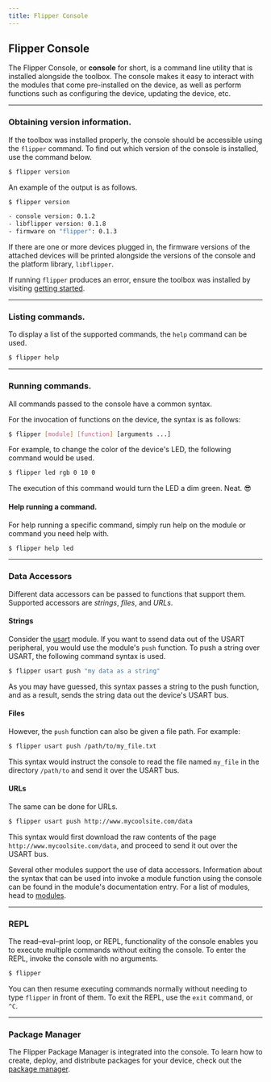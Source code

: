 ```yaml
---
title: Flipper Console
---
```


## Flipper Console

The Flipper Console, or **console** for short, is a command line utility that is
installed alongside the toolbox. The console makes it easy to interact with the
modules that come pre-installed on the device, as well as perform functions such
as configuring the device, updating the device, etc.

---

### Obtaining version information.

If the toolbox was installed properly, the console should be accessible using
the `flipper` command. To find out which version of the console is installed,
use the command below.

```bash
$ flipper version
```

An example of the output is as follows.

```bash
$ flipper version

- console version: 0.1.2
- libflipper version: 0.1.8
- firmware on "flipper": 0.1.3
```

If there are one or more devices plugged in, the firmware versions of the
attached devices will be printed alongside the versions of the console and the
platform library, `libflipper`.

If running `flipper` produces an error, ensure the toolbox was installed by
visiting [getting started](../getting-started/).

---

### Listing commands.

To display a list of the supported commands, the `help` command can be used.

```bash
$ flipper help
```

---

### Running commands.

All commands passed to the console have a common syntax.

For the invocation of functions on the device, the syntax is as follows:

```bash
$ flipper [module] [function] [arguments ...]
```

For example, to change the color of the device's LED, the following command
would be used.

```bash
$ flipper led rgb 0 10 0
```

The execution of this command would turn the LED a dim green. Neat. 😎

#### Help running a command.

For help running a specific command, simply run help on the module or command
you need help with.

```bash
$ flipper help led
```

---

### Data Accessors

Different data accessors can be passed to functions that support them. Supported
accessors are *strings*, *files*, and *URLs*.

#### Strings

Consider the [usart](./modules-usart.html) module. If you want to ssend data out
of the USART peripheral, you would use the module's `push` function. To push a
string over USART, the following command syntax is used.

```bash
$ flipper usart push "my data as a string"
```

As you may have guessed, this syntax passes a string to the push function, and
as a result, sends the string data out the device's USART bus.

#### Files

However, the `push` function can also be given a file path. For example:

```bash
$ flipper usart push /path/to/my_file.txt
```

This syntax would instruct the console to read the file named `my_file` in the
directory `/path/to` and send it over the USART bus.

#### URLs

The same can be done for URLs.

```bash
$ flipper usart push http://www.mycoolsite.com/data
```

This syntax would first download the raw contents of the page
`http://www.mycoolsite.com/data`, and proceed to send it out over the USART bus.

Several other modules support the use of data accessors. Information about the
syntax that can be used into invoke a module function using the console can be
found in the module's documentation entry. For a list of modules, head to
[modules](../modules/).

---

### REPL

The read–eval–print loop, or REPL, functionality of the console enables you to
execute multiple commands without exiting the console. To enter the REPL, invoke
the console with no arguments.

```bash
$ flipper
```

You can then resume executing commands normally without needing to type
`flipper` in front of them. To exit the REPL, use the `exit` command, or `^C`.

---

### Package Manager

The Flipper Package Manager is integrated into the console. To learn how to
create, deploy, and distribute packages for your device, check out the
[package manager](../package-manager/).
